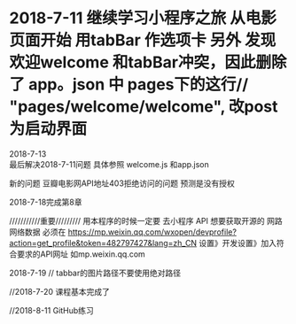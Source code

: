 2018-7-11 继续学习小程序之旅 从电影页面开始 用tabBar 作选项卡 另外 发现欢迎welcome 和tabBar冲突，因此删除了 app。json  中 pages下的这行// "pages/welcome/welcome",   改post为启动界面
===============================================================
2018-7-13  
 最后解决2018-7-11问题  具体参照 welcome.js  和app.json 
 
 新的问题 豆瓣电影网API地址403拒绝访问的问题   预测是没有授权

2018-7-18完成第8章

///////////重要/////////
  用本程序的时候一定要 去小程序 API  想要获取开源的 网路网络数据  必须在 https://mp.weixin.qq.com/wxopen/devprofile?action=get_profile&token=482797427&lang=zh_CN   设置》开发设置》加入符合要求的API网址  如mp.weixin.qq.com
  

  2018-7-19  // tabbar的图片路径不要使用绝对路径

  //2018-7-20 课程基本完成了
  
  //2018-8-11 GitHub练习 